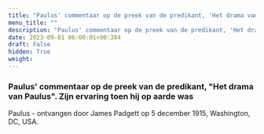 ```yaml
---
title: "Paulus' commentaar op de preek van de predikant, 'Het drama van Paulus'. Zijn ervaring toen hij op aarde was"
menu_title: ""
description: "Paulus' commentaar op de preek van de predikant, 'Het drama van Paulus'. Zijn ervaring toen hij op aarde was"
date: 2023-09-01 06:00:01+00:384
draft: False
hidden: True
weight:
---
```

### Paulus' commentaar op de preek van de predikant, "Het drama van Paulus". Zijn ervaring toen hij op aarde was

Paulus - ontvangen door James Padgett op 5 december 1915, Washington, DC, USA.
